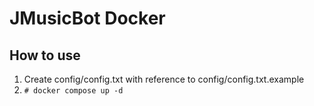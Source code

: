 JMusicBot Docker
===
## How to use
1. Create config/config.txt with reference to config/config.txt.example
2. `# docker compose up -d`